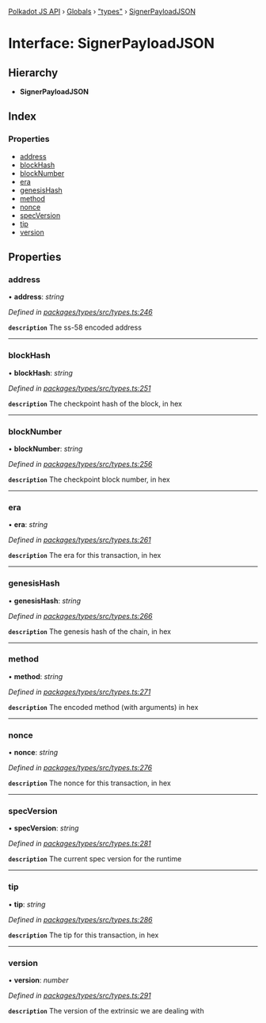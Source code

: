 [Polkadot JS API](../README.md) › [Globals](../globals.md) › ["types"](../modules/_types_.md) › [SignerPayloadJSON](_types_.signerpayloadjson.md)

# Interface: SignerPayloadJSON

## Hierarchy

* **SignerPayloadJSON**

## Index

### Properties

* [address](_types_.signerpayloadjson.md#address)
* [blockHash](_types_.signerpayloadjson.md#blockhash)
* [blockNumber](_types_.signerpayloadjson.md#blocknumber)
* [era](_types_.signerpayloadjson.md#era)
* [genesisHash](_types_.signerpayloadjson.md#genesishash)
* [method](_types_.signerpayloadjson.md#method)
* [nonce](_types_.signerpayloadjson.md#nonce)
* [specVersion](_types_.signerpayloadjson.md#specversion)
* [tip](_types_.signerpayloadjson.md#tip)
* [version](_types_.signerpayloadjson.md#version)

## Properties

###  address

• **address**: *string*

*Defined in [packages/types/src/types.ts:246](https://github.com/polkadot-js/api/blob/b1a657d68/packages/types/src/types.ts#L246)*

**`description`** The ss-58 encoded address

___

###  blockHash

• **blockHash**: *string*

*Defined in [packages/types/src/types.ts:251](https://github.com/polkadot-js/api/blob/b1a657d68/packages/types/src/types.ts#L251)*

**`description`** The checkpoint hash of the block, in hex

___

###  blockNumber

• **blockNumber**: *string*

*Defined in [packages/types/src/types.ts:256](https://github.com/polkadot-js/api/blob/b1a657d68/packages/types/src/types.ts#L256)*

**`description`** The checkpoint block number, in hex

___

###  era

• **era**: *string*

*Defined in [packages/types/src/types.ts:261](https://github.com/polkadot-js/api/blob/b1a657d68/packages/types/src/types.ts#L261)*

**`description`** The era for this transaction, in hex

___

###  genesisHash

• **genesisHash**: *string*

*Defined in [packages/types/src/types.ts:266](https://github.com/polkadot-js/api/blob/b1a657d68/packages/types/src/types.ts#L266)*

**`description`** The genesis hash of the chain, in hex

___

###  method

• **method**: *string*

*Defined in [packages/types/src/types.ts:271](https://github.com/polkadot-js/api/blob/b1a657d68/packages/types/src/types.ts#L271)*

**`description`** The encoded method (with arguments) in hex

___

###  nonce

• **nonce**: *string*

*Defined in [packages/types/src/types.ts:276](https://github.com/polkadot-js/api/blob/b1a657d68/packages/types/src/types.ts#L276)*

**`description`** The nonce for this transaction, in hex

___

###  specVersion

• **specVersion**: *string*

*Defined in [packages/types/src/types.ts:281](https://github.com/polkadot-js/api/blob/b1a657d68/packages/types/src/types.ts#L281)*

**`description`** The current spec version for  the runtime

___

###  tip

• **tip**: *string*

*Defined in [packages/types/src/types.ts:286](https://github.com/polkadot-js/api/blob/b1a657d68/packages/types/src/types.ts#L286)*

**`description`** The tip for this transaction, in hex

___

###  version

• **version**: *number*

*Defined in [packages/types/src/types.ts:291](https://github.com/polkadot-js/api/blob/b1a657d68/packages/types/src/types.ts#L291)*

**`description`** The version of the extrinsic we are dealing with
